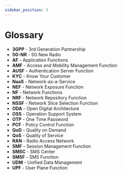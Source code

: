 ```yaml
---
sidebar_position: 3
---
```


# Glossary

- **3GPP** - 3rd Generation Partnership
- **5G-NR** - 5G New Radio
- **AF** - Application Functions
- **AMF** - Access and Mobility Management Function
- **AUSF** - Authentication Server Function
- **KYC** - Know Your Customer
- **NaaS** - Network-as-a-Service
- **NEF** - Network Exposure Function
- **NF** - Network Functions
- **NRF** - Network Repository Function
- **NSSF** - Network Slice Selection Function
- **ODA** - Open Digital Architecture
- **OSS** - Operation Support System
- **OTP** - One Time Password
- **PCF** - Policy Control Function
- **QoD** - Quality on Demand
- **QoS** - Quality of Service
- **RAN** - Radio Access Network
- **SMF** - Session Management Function
- **SMSC** - SMS Center
- **SMSF** - SMS Function
- **UDM** - Unified Data Management
- **UPF** - User Plane Function
